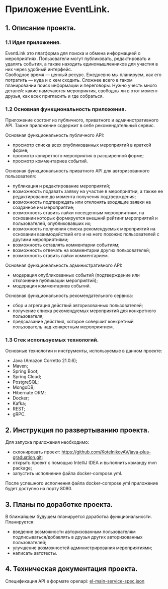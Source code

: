 # Приложение EventLink.
## 1. Описание проекта.
### 1.1 Идея приложения.
EventLink это платформа для поиска и обмена информацией о мероприятиях. Пользователи могут публиковать, редактировать 
и удалять события, а также находить единомышленников для участия в них через удобный интерфейс.  
Свободное время — ценный ресурс. Ежедневно мы планируем, как его потратить — куда и с кем сходить. 
Сложнее всего в таком планировании поиск информации и переговоры. Нужно учесть много деталей: какие намечаются 
мероприятия, свободны ли в этот момент друзья, как всех пригласить и где собраться.  
### 1.2 Основная функциональность приложения.
Приложение состоит из публичного, приватного и административного API. Также приложение содержит в себе рекомендательный сервис.  

Основная функциональность публичного API:  
- просмотр списка всех опубликованных мероприятий в краткой форме;
- просмотр конкретного мероприятия в расширенной форме;
- просмотр комментариев событий.

Основная функциональность приватного API для авторизованного пользователя:
- публикация и редактирование мероприятий;
- возможность подавать заявку на участие в мероприятии, а также ее редактирование до момента получения подтверждения;
- возможность подтверждать или отклонять входящие заявки на созданное им мероприятие;
- возможность ставить лайки посещенным мероприятиям, на основании которых формируется внешний рейтинг мероприятий 
и пользователей, опубликовавших их;
- возможность получения списка рекомендуемых мероприятий на основании взаимодействий его и на него похожих пользователей 
с другими мероприятиями;
- возможность оставлять комментарии событиям;
- возможность отвечать на комментарии других пользователей;
- возможность ставить лайки комментарием.

Основная функциональность административного API:
- модерация опубликованных событий (подтверждение или отклонение публикации мероприятий);
- модерация комментариев событий.

Основная функциональность рекомендательного сервиса:
- сбор и агрегация действий авторизованных пользователей;
- получение списка рекомендуемых мероприятий для конкретного пользователя;
- предсказание действия, которое совершит конкретный пользователь над конкретным мероприятием.

### 1.3 Стек используемых технологий.
Основные технологии и инструменты, используемые в данном проекте:
- Java (Amazon Corretto 21.0.6);
- Maven;
- Spring Boot;
- Spring Cloud;
- PostgreSQL;
- MongoDB;
- Hibernate ORM;
- Docker;
- Kafka;
- REST;
- gRPC.

## 2. Инструкция по развертыванию проекта.
Для запуска приложения необходимо:
- склонировать проект: https://github.com/KotelnikovAV/java-plus-graduation.git;
- открыть проект с помощью IntelliJ IDEA и выполнить команду mvn package;
- запустить исполнение файла docker-compose.yml.  

После успешного исполнения файла docker-compose.yml приложение будет доступно на порту 8080.

## 3. Планы по доработке проекта.
В ближайшем будущем планируется доработка функциональности. Планируется:
- введение возможности авторизованным пользователям подписываться/добавлять в друзья других авторизованных пользователей;
- улучшение возможностей администрирования мероприятиями;
- написать автотесты.

## 4. Техническая документация проекта.
Спецификация API в формате openapi: [el-main-service-spec.json](https://github.com/user-attachments/files/18886384/el-main-service-spec.json)
